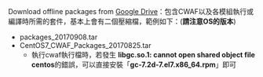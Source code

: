 Download offline packages from [Google Drive](https://goo.gl/37nwHz)：包含CWAF以及各模組執行或編譯時所需的套件，基本上會有二個壓縮檔，範例如下：(**請注意OS的版本**)

* packages_20170908.tar
* CentOS7_CWAF_Packages_20170825.tar
	* 執行cwaf執行檔時，若發生 **libgc.so.1: cannot open shared object file centos**的錯誤，可以直接安裝「**gc-7.2d-7.el7.x86_64.rpm**」即可
